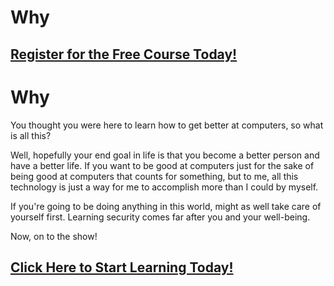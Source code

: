 # Why
##  [Register for the Free Course Today!](https://roppers.thinkific.com/courses/computing-fundamentals)
# Why
You thought you were here to learn how to get better at computers, so what is all this?

Well, hopefully your end goal in life is that you become a better person and have a better life. If you want to be good at computers just for the sake of being good at computers that counts for something, but to me, all this technology is just a way for me to accomplish more than I could by myself.

If you're going to be doing anything in this world, might as well take care of yourself first. Learning security comes far after you and your well-being.

Now, on to the show!

##  [Click Here to Start Learning Today!](https://roppers.thinkific.com/courses/computing-fundamentals)
